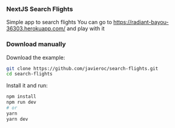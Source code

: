 ### NextJS Search Flights

Simple app to search flights
You can go to https://radiant-bayou-36303.herokuapp.com/ and play with it

### Download manually

Download the example:

```bash
git clone https://github.com/javieroc/search-flights.git
cd search-flights
```

Install it and run:

```bash
npm install
npm run dev
# or
yarn
yarn dev
```
